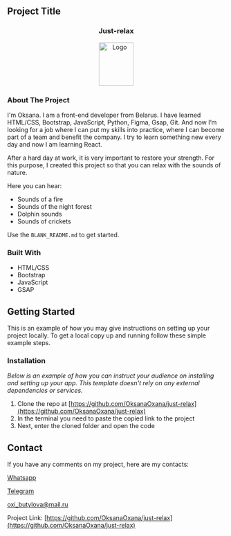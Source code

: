 <!-- PROJECT LOGO -->

## Project Title

 <h3 align="center">Just-relax</h3>
<div align="center">
  <a href="https://github.com/OksanaOxana/my-portfolio/blob/main/photo_2023-08-19_13-54-31.jpg">
    <img src="https://github.com/OksanaOxana/just-relax/blob/main/young-woman-practicing-meditation.jpg" alt="Logo" width="80" height="100">
  </a>
</div> 


<!-- ABOUT THE PROJECT -->

### About The Project

I'm Oksana. I am a front-end developer from Belarus. I have learned HTML/CSS, Bootstrap, JavaScript, Python, Figma, Gsap, Git. 
And now I’m looking for a job where I can put my skills into practice, where I can become part of a team and benefit the company. 
I try to learn something new every day and now I am learning React.


After a hard day at work, it is very important to restore your strength. 
For this purpose, I created this project so that you can relax with the sounds of nature.

Here you can hear:
* Sounds of a fire
* Sounds of the night forest
* Dolphin sounds
* Sounds of crickets

Use the `BLANK_README.md` to get started.


### Built With


* HTML/CSS
* Bootstrap
* JavaScript
* GSAP


<!-- GETTING STARTED -->
## Getting Started

This is an example of how you may give instructions on setting up your project locally.
To get a local copy up and running follow these simple example steps.


### Installation

_Below is an example of how you can instruct your audience on installing and setting up your app. This template doesn't rely on any external dependencies or services._

1. Clone the repo at [https://github.com/OksanaOxana/just-relax](https://github.com/OksanaOxana/just-relax)
2. In the terminal you need to paste the copied link to the project
3. Next, enter the cloned folder and open the code


<!-- CONTACT -->
## Contact


If you have any comments on my project, here are my contacts:

[Whatsapp](https://wa.me/+375299779119)

[Telegram](https://t.me/OxanaAksana)

[oxi_butylova@mail.ru](https://oxi_butylova@mail.ru)

Project Link: [https://github.com/OksanaOxana/just-relax](https://github.com/OksanaOxana/just-relax)
